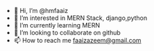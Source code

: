 - 👋 Hi, I’m @hmfaaiz
- 👀 I’m interested in  MERN Stack, django,python
- 🌱 I’m currently learning  MERN 
- 💞️ I’m looking to collaborate on github
- 📫 How to reach me faaizazeem@gmail.com

<!---
hmfaaiz/hmfaaiz is a ✨ special ✨ repository because its `README.md` (this file) appears on your GitHub profile.
You can click the Preview link to take a look at your changes.
--->
